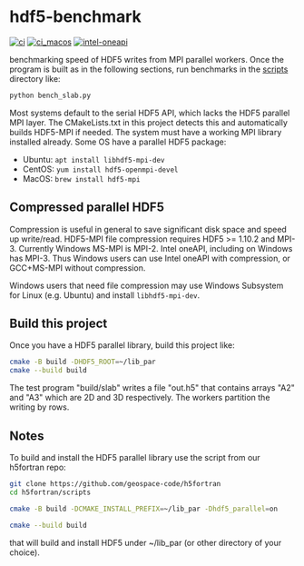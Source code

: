 # hdf5-benchmark

[![ci](https://github.com/scivision/hdf5-benchmark/actions/workflows/ci.yml/badge.svg)](https://github.com/scivision/hdf5-benchmark/actions/workflows/ci.yml)
[![ci_macos](https://github.com/scivision/hdf5-benchmark/actions/workflows/ci_macos.yml/badge.svg)](https://github.com/scivision/hdf5-benchmark/actions/workflows/ci_macos.yml)
[![intel-oneapi](https://github.com/scivision/hdf5-benchmark/actions/workflows/intel-oneapi.yml/badge.svg)](https://github.com/scivision/hdf5-benchmark/actions/workflows/intel-oneapi.yml)

benchmarking speed of HDF5 writes from MPI parallel workers.
Once the program is built as in the following sections, run benchmarks in the [scripts](./scripts) directory like:

```sh
python bench_slab.py
```

Most systems default to the serial HDF5 API, which lacks the HDF5 parallel MPI layer.
The CMakeLists.txt in this project detects this and automatically builds HDF5-MPI if needed.
The system must have a working MPI library installed already.
Some OS have a parallel HDF5 package:

* Ubuntu: `apt install libhdf5-mpi-dev`
* CentOS: `yum install hdf5-openmpi-devel`
* MacOS: `brew install hdf5-mpi`

## Compressed parallel HDF5

Compression is useful in general to save significant disk space and speed up write/read.
HDF5-MPI file compression requires HDF5 >= 1.10.2 and MPI-3.
Currently Windows MS-MPI is MPI-2.
Intel oneAPI, including on Windows has MPI-3.
Thus Windows users can use Intel oneAPI with compression, or GCC+MS-MPI without compression.

Windows users that need file compression may use Windows Subsystem for Linux (e.g. Ubuntu) and install `libhdf5-mpi-dev`.

## Build this project

Once you have a HDF5 parallel library, build this project like:

```sh
cmake -B build -DHDF5_ROOT=~/lib_par
cmake --build build
```

The test program "build/slab" writes a file "out.h5" that contains arrays "A2" and "A3" which are 2D and 3D respectively.
The workers partition the writing by rows.

## Notes

To build and install the HDF5 parallel library use the script from our h5fortran repo:

```sh
git clone https://github.com/geospace-code/h5fortran
cd h5fortran/scripts

cmake -B build -DCMAKE_INSTALL_PREFIX=~/lib_par -Dhdf5_parallel=on

cmake --build build
```

that will build and install HDF5 under ~/lib_par (or other directory of your choice).
